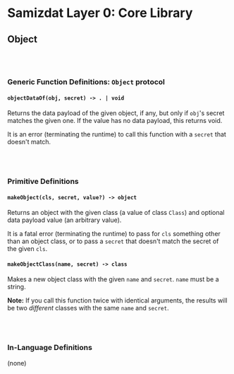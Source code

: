 Samizdat Layer 0: Core Library
==============================

Object
------


<br><br>
### Generic Function Definitions: `Object` protocol

#### `objectDataOf(obj, secret) -> . | void`

Returns the data payload of the given object, if any, but only if `obj`'s
secret matches the given one. If the value has no data payload, this returns
void.

It is an error (terminating the runtime) to call this function with a `secret`
that doesn't match.


<br><br>
### Primitive Definitions

#### `makeObject(cls, secret, value?) -> object`

Returns an object with the given class (a value of class `Class`)
and optional data payload value (an arbitrary value).

It is a fatal error (terminating the runtime) to pass for `cls` something
other than an object class, or to pass a `secret` that doesn't match the
secret of the given `cls`.

#### `makeObjectClass(name, secret) -> class`

Makes a new object class with the given `name` and `secret`. `name` must
be a string.

**Note:** If you call this function twice with identical arguments, the
results will be two *different* classes with the same `name` and `secret`.


<br><br>
### In-Language Definitions

(none)
